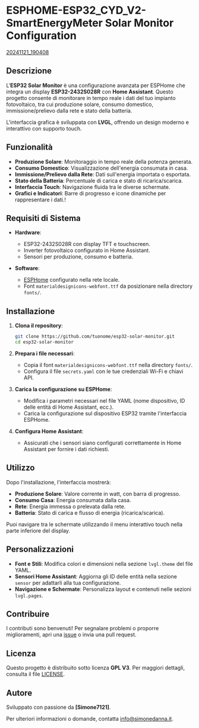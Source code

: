 # ESPHOME-ESP32_CYD_V2-SmartEnergyMeter Solar Monitor Configuration

[20241121_190408](https://github.com/user-attachments/assets/98b5d0d1-35e8-4e53-99f0-1f9d7d111d01)

## Descrizione

L'**ESP32 Solar Monitor** è una configurazione avanzata per ESPHome che integra un display **ESP32-2432S028R** con **Home Assistant**. Questo progetto consente di monitorare in tempo reale i dati del tuo impianto fotovoltaico, tra cui produzione solare, consumo domestico, immissione/prelievo dalla rete e stato della batteria. 

L'interfaccia grafica è sviluppata con **LVGL**, offrendo un design moderno e interattivo con supporto touch.

## Funzionalità

- **Produzione Solare**: Monitoraggio in tempo reale della potenza generata.
- **Consumo Domestico**: Visualizzazione dell'energia consumata in casa.
- **Immissione/Prelievo dalla Rete**: Dati sull'energia importata o esportata.
- **Stato della Batteria**: Percentuale di carica e stato di ricarica/scarica.
- **Interfaccia Touch**: Navigazione fluida tra le diverse schermate.
- **Grafici e Indicatori**: Barre di progresso e icone dinamiche per rappresentare i dati.!


## Requisiti di Sistema

- **Hardware**:
  - ESP32-2432S028R con display TFT e touchscreen.
  - Inverter fotovoltaico configurato in Home Assistant.
  - Sensori per produzione, consumo e batteria.

- **Software**:
  - [ESPHome](https://esphome.io/) configurato nella rete locale.
  - Font `materialdesignicons-webfont.ttf` da posizionare nella directory `fonts/`.

## Installazione

1. **Clona il repository**:
   ```bash
   git clone https://github.com/tuonome/esp32-solar-monitor.git
   cd esp32-solar-monitor

2. **Prepara i file necessari**:
   - Copia il font `materialdesignicons-webfont.ttf` nella directory `fonts/`.
   - Configura il file `secrets.yaml` con le tue credenziali Wi-Fi e chiavi API.

3. **Carica la configurazione su ESPHome**:
   - Modifica i parametri necessari nel file YAML (nome dispositivo, ID delle entità di Home Assistant, ecc.).
   - Carica la configurazione sul dispositivo ESP32 tramite l'interfaccia ESPHome.

4. **Configura Home Assistant**:
   - Assicurati che i sensori siano configurati correttamente in Home Assistant per fornire i dati richiesti.

## Utilizzo

Dopo l'installazione, l'interfaccia mostrerà:

- **Produzione Solare**: Valore corrente in watt, con barra di progresso.
- **Consumo Casa**: Energia consumata dalla casa.
- **Rete**: Energia immessa o prelevata dalla rete.
- **Batteria**: Stato di carica e flusso di energia (ricarica/scarica).

Puoi navigare tra le schermate utilizzando il menu interattivo touch nella parte inferiore del display.

## Personalizzazioni

- **Font e Stili**: Modifica colori e dimensioni nella sezione `lvgl.theme` del file YAML.
- **Sensori Home Assistant**: Aggiorna gli ID delle entità nella sezione `sensor` per adattarli alla tua configurazione.
- **Navigazione e Schermate**: Personalizza layout e contenuti nelle sezioni `lvgl.pages`.

## Contribuire

I contributi sono benvenuti! Per segnalare problemi o proporre miglioramenti, apri una [issue](https://github.com/simone7121/ESPHOME-ESP32_CYD_V2-SmartEnergyMeter/issues) o invia una pull request. 

## Licenza

Questo progetto è distribuito sotto licenza **GPL V3**. Per maggiori dettagli, consulta il file [LICENSE](LICENSE).

## Autore

Sviluppato con passione da **[Simone7121]**.

Per ulteriori informazioni o domande, contatta [info@simonedanna.it](mailto:info@simonedanna.it).
